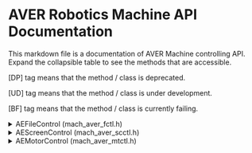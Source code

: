 # AVER Robotics Machine API Documentation

This markdown file is a documentation of AVER Machine controlling API.
Expand the collapsible table to see the methods that are accessible.

[DP] tag means that the method / class is deprecated.

[UD] tag means that the method / class is under development.

[BF] tag means that the method / class is currently failing.

<details>
  <summary>AEFileControl (mach_aver_fctl.h)</summary>
    This class depends on:
    vex.h,
  	string,
  	fstream,
  	iostream

  This class uses namespace on:
  	vex,
  	std

  <details>
    <summary>-----(bool) doesFileExists(loadFile: std::string)</summary>

		This method returns true or false based on the fact whether
    the specified file exists on the microSD storage inserted 
    in VEX V5 Brain.
  </details>

  <details>
    <summary>-----(string) loadString(loadFile: std::string)</summary>

		This method returns the string that is saved in the specified 
    file that exists on the microSD storage inserted in VEX V5 Brain.
		It does not check the file existence, therefore using 
    doesFileExists(loadFile) method to check first is recommended.
  </details>

  <details>
    <summary>-----(int) saveString(fileTitle: string, contents: std::string)</summary>

    	This method saves string in 'contents' variable, with the file 
      name of 'fileTitle' variable. It returns an exit code.
    	The possible returned exit codes are:
    		0: SD Card is not inserted
    		1: Successfully written a file
    		-1: Failed to write a file
  </details>
</details>


<details>
  <summary>AEScreenControl (mach_aver_scctl.h)</summary>
  This class depends on:
  	vex.h,
  	string

  This class uses namespace on:
  	vex,
  	std

  <details>
    <summary>-----(void) init()</summary>

		This method runs Brain.Screen.render method 
    with parameter: true, false.
  </details>

  <details>
    <summary>-----(int) setLinePrefix(lineNumber: int, text: std::string)</summary>

		This method sets the n th line (Determined by lineNumber variable)
     with the specified text in 'text' variable.
		It returns the length of the 'text' variable, 
    so that the text could be updated at the specified location.
  </details>

  <details>
    <summary>-----(void) setValueOfLine(lineNumber: int, prefixLength: int, text: std::string)</summary>

    	This method sets the value of a line. This method can specify
      the starting cursor location with lineNumber (vertical), 
      and prefixLength (horizontal).
  </details>

   <details>
    <summary>-----(void) clearLine(lineNumber: int)</summary>

    	This method clears the specified line.
  </details>

   <details>
    <summary>-----(void) clearScreen()</summary>

    	This method clears the entire screen.
  </details>
</details>


<details>
  <summary>AEMotorControl (mach_aver_mtctl.h)</summary>
  This class depends on:
  	vex.h

  This class uses namespace on:
  	vex,
  	std

  <details>
    <summary>-----[UD] [BF] (int) runMotor(motorObjects: vex::motor[], timeInMillisecond: int)</summary>

    	This method runs multiple motors at once, that is included in motorObjects array.
    	The running time should be determined by the variable 'timeInMillisecond'.
    	It is recommended to run this method asynchronously, since this method
      uses vex::task::sleep method.
    	This method returns the exit code:
    		0: Task complete
    		1: Unhandled Exception (Probably invalid motor address)
  </details>
</details>